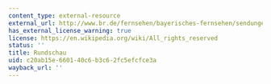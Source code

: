 ```yaml
---
content_type: external-resource
external_url: http://www.br.de/fernsehen/bayerisches-fernsehen/sendungen/rundschau/index.html
has_external_license_warning: true
license: https://en.wikipedia.org/wiki/All_rights_reserved
status: ''
title: Rundschau
uid: c20ab15e-6601-40c6-b3c6-2fc5efcfce3a
wayback_url: ''
---
```

